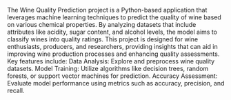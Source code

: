 The Wine Quality Prediction project is a Python-based application that leverages machine learning techniques to predict the quality of wine based on various chemical properties. By analyzing datasets that include attributes like acidity, sugar content, and alcohol levels, the model aims to classify wines into quality ratings. This project is designed for wine enthusiasts, producers, and researchers, providing insights that can aid in improving wine production processes and enhancing quality assessments. Key features include:
Data Analysis: Explore and preprocess wine quality datasets.
Model Training: Utilize algorithms like decision trees, random forests, or support vector machines for prediction.
Accuracy Assessment: Evaluate model performance using metrics such as accuracy, precision, and recall.
